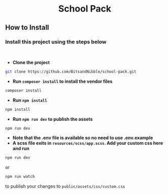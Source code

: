 # <p align="center">School Pack</p>

## How to Install

### Install this project using the steps below

<br>

- **Clone the project**

```bash
git clone https://github.com/BitsandNibble/school-pack.git
```

- **Run `composer install` to install the vendor files**

```bash
composer install
```

- **Run `npm install`**

```bash
npm install
```

- **Run `npm run dev` to publish the assets**

```bash
npm run dev
```

- **Note that the .env file is available so no need to use .env.example**
- **A scss file exits in `resources/scss/app.scss`. Add your custom css here and run**

```bash
npm run dev
```

or

```bash
npm run watch
```

to publish your changes to `public/assets/css/custom.css`

